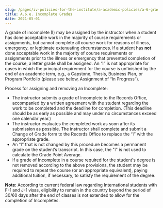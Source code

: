 ```yaml
---
slug: /pages/iv-policies-for-the-institute/a-academic-policies/a-6-grades-credits-and-academic-policies/a-6-e-incomplete-grades
title: A.6.e. Incomplete Grades
date: 2021-05-01
---
```

A grade of incomplete (I) may be assigned by the instructor when a student has done acceptable work in the majority of course requirements or assignments, but cannot complete all course work for reasons of illness, emergency, or legitimate extenuating circumstances. If a student has **not** done acceptable work in the majority of course requirements or assignments prior to the illness or emergency that prevented completion of the course, a letter grade shall be assigned. An “I” is not appropriate for cases in which the principal requirement for the course is unfinished by the end of an academic term, e.g., a Capstone, Thesis, Business Plan, or Program Portfolio (please see below, Assignment of “In Progress”).

Process for assigning and removing an Incomplete:

*   The instructor submits a grade of Incomplete to the Records Office, accompanied by a written agreement with the student regarding the work to be completed and the deadline for completion. (This deadline should be as early as possible and may under no circumstances exceed one calendar year.)
*   The instructor evaluates the completed work as soon after its submission as possible. The instructor shall complete and submit a Change of Grade form to the Records Office to replace the “I” with the appropriate grade.
*   An “I” that is not changed by this procedure becomes a permanent grade on the student’s transcript. In this case, the "I" is not used to calculate the Grade Point Average.
*   If a grade of Incomplete in a course required for the student's degree is not removed according to the above provisions, the student may be required to repeat the course (or an appropriate equivalent), paying additional tuition, if necessary, to satisfy the requirement of the degree.

**Note:** According to current federal law regarding International students with F-1 and J-1 visas, eligibility to remain in the country beyond the period of 30/60 days after the end of classes is not extended to allow for the completion of Incompletes.